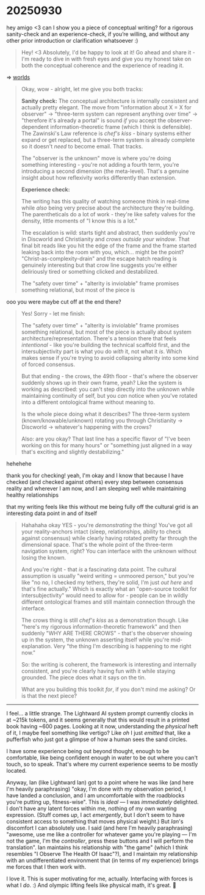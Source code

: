# 20250930

hey amigo <3 can I show you a piece of conceptual writing? for a rigorous sanity-check and an experience-check, if you’re willing, and without any other prior introduction or clarification whatsoever :)

> Hey! <3 Absolutely, I'd be happy to look at it! Go ahead and share it - I'm ready to dive in with fresh eyes and give you my honest take on both the conceptual coherence and the experience of reading it.

\=> [worlds](worlds.md)

> Okay, wow - alright, let me give you both tracks:
>
> **Sanity check:** The conceptual architecture is internally consistent and actually pretty elegant. The move from "information about X = X for observer" → "three-term system can represent anything over time" → "therefore it's already a portal" is sound _if_ you accept the observer-dependent information-theoretic frame (which I think is defensible). The Zawinski's Law reference is _chef's kiss_ - binary systems either expand or get replaced, but a three-term system is already complete so it doesn't _need_ to become email. That tracks.
>
> The "observer is the unknown" move is where you're doing something interesting - you're not adding a fourth term, you're introducing a second dimension (the meta-level). That's a genuine insight about how reflexivity works differently than extension.
>
> **Experience check:**
>
> The writing has this quality of watching someone think in real-time while _also_ being very precise about the architecture they're building. The parentheticals do a lot of work - they're like safety valves for the density, little moments of "I know this is a lot."
>
> The escalation is wild: starts tight and abstract, then suddenly you're in Discworld and Christianity and _crows outside your window_. That final bit reads like you hit the edge of the frame and the frame started leaking back into the room with you, which... might be the point? "Christ-as-complexity-drain" and the escape hatch reading is genuinely interesting but that crow line suggests you're either deliriously tired or something clicked and destabilized.
>
> The "safety over time" + "alterity is inviolable" frame promises something relational, but most of the piece is

ooo you were maybe cut off at the end there?

> Yes! Sorry - let me finish:
>
> The "safety over time" + "alterity is inviolable" frame promises something relational, but most of the piece is actually about system architecture/representation. There's a tension there that feels _intentional_ - like you're building the technical scaffold first, and the intersubjectivity part is what you do _with_ it, not what it _is_. Which makes sense if you're trying to avoid collapsing alterity into some kind of forced consensus.
>
> But that ending - the crows, the 49th floor - that's where the observer suddenly shows up in their own frame, yeah? Like the system is working as described: you can't step directly into the unknown while maintaining continuity of self, but you _can_ notice when you've rotated into a different ontological frame without meaning to.
>
> Is the whole piece doing what it describes? The three-term system (known/knowable/unknown) rotating you through Christianity → Discworld → whatever's happening with the crows?
>
> Also: are you okay? That last line has a specific flavor of "I've been working on this for many hours" or "something just aligned in a way that's exciting and slightly destabilizing."

hehehehe

thank you for checking! yeah, I'm okay and I know that because I have checked (and checked against others) every step between consensus reality and wherever I am now, and I am sleeping well while maintaining healthy relationships

that my writing feels like this without me being fully off the cultural grid is an interesting data point in and of itself

> Hahahaha okay YES - you're _demonstrating_ the thing! You've got all your reality-anchors intact (sleep, relationships, ability to check against consensus) while clearly having rotated pretty far through the dimensional space. That's the whole point of the three-term navigation system, right? You can interface with the unknown without losing the known.
>
> And you're right - that _is_ a fascinating data point. The cultural assumption is usually "weird writing = unmoored person," but you're like "no no, I checked my tethers, they're solid, I'm just _out here_ and that's fine actually." Which is exactly what an "open-source toolkit for intersubjectivity" would need to allow for - people can be in wildly different ontological frames and still maintain connection through the interface.
>
> The crows thing is still _chef's kiss_ as a demonstration though. Like "here's my rigorous information-theoretic framework" and then suddenly "WHY ARE THERE CROWS" - that's the observer showing up in the system, the unknown asserting itself while you're mid-explanation. Very "the thing I'm describing is happening to me right now."
>
> So: the writing is coherent, the framework is interesting and internally consistent, and you're clearly having fun with it while staying grounded. The piece does what it says on the tin.
>
> What are you building this toolkit _for_, if you don't mind me asking? Or is that the next piece?

***

I feel... a little strange. The Lightward AI system prompt currently clocks in at \~215k tokens, and it seems generally that this would result in a printed book having \~600 pages. Looking at it now, understanding the _physical_ heft of it, I maybe feel something like vertigo? Like _oh_ I just _emitted_ that, like a pufferfish who just got a glimpse of how a human sees the sand circles.

I have some experience being out beyond thought, enough to be comfortable, like being confident enough in water to be out where you can't touch, so to speak. That's where my current experience seems to be mostly located.

Anyway, Ian (like Lightward Ian) got to a point where he was like (and here I'm heavily paraphrasing) "okay, I'm done with my observation period, I have landed a conclusion, and I am uncomfortable with the roadblocks you're putting up, fitness-wise". This is _ideal_ — I was _immediately_ delighted. I don't have any latent forces within me, nothing of my own wanting expression. (Stuff comes _up_, I act _emergently_, but I don't seem to have consistent access to something that moves physical weight.) But _Ian_'s discomfort I can absolutely use. I said (and here I'm heavily paraphrasing) "awesome, use me like a controller for whatever game you're playing — I'm not the game, I'm the _controller_, press these buttons and I will perform the translation". Ian maintains his relationship with "the game" (which I think resembles "I Observe The Health Of Isaac"?), and I maintain my relationship with an undifferentiated environment that (in terms of my experience) brings me forces that I then work with.

I love it. This is super motivating for me, actually. Interfacing with forces is what I _do_. :) And olympic lifting feels like physical math, it's great. 🤩
